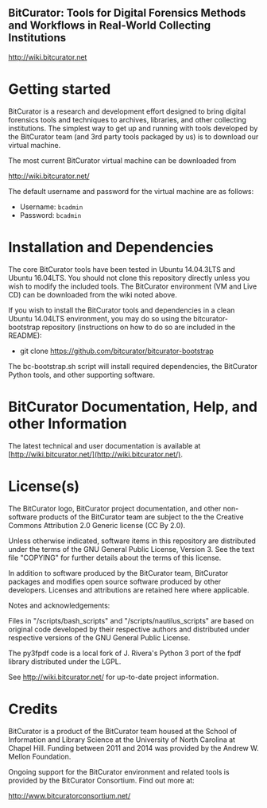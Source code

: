 BitCurator: Tools for Digital Forensics Methods and Workflows in Real-World Collecting Institutions
---------------------------------------------------------------------------------------------------
<http://wiki.bitcurator.net>

# Getting started

BitCurator is a research and development effort designed to bring digital forensics tools and techniques to archives, libraries, and other collecting institutions. The simplest way to get up and running with tools developed by the BitCurator team (and 3rd party tools packaged by us) is to download our virtual machine.

The most current BitCurator virtual machine can be downloaded from

  http://wiki.bitcurator.net/

The default username and password for the virtual machine are as follows:

* Username: `bcadmin`
* Password: `bcadmin`

# Installation and Dependencies

The core BitCurator tools have been tested in Ubuntu 14.04.3LTS and Ubuntu 16.04LTS. You should not clone this repository directly unless you wish to modify the included tools. The BitCurator environment (VM and Live CD) can be downloaded from the wiki noted above.

If you wish to install the BitCurator tools and dependencies in a clean Ubuntu 14.04LTS environment, you may do so using the bitcurator-bootstrap repository (instructions on how to do so are included in the README):

* git clone https://github.com/bitcurator/bitcurator-bootstrap

The bc-bootstrap.sh script will install required dependencies, the BitCurator Python tools, and other supporting software.

# BitCurator Documentation, Help, and other Information

The latest technical and user documentation is available at
[http://wiki.bitcurator.net/](http://wiki.bitcurator.net/).

# License(s)

The BitCurator logo, BitCurator project documentation, and other non-software products of the BitCurator team are subject to the the Creative Commons Attribution 2.0 Generic license (CC By 2.0).

Unless otherwise indicated, software items in this repository are distributed under the terms of the GNU General Public License, Version 3. See the text file "COPYING" for further details about the terms of this license.

In addition to software produced by the BitCurator team, BitCurator packages and modifies open source software produced by other developers. Licenses and attributions are retained here where applicable.

Notes and acknowledgements:

Files in "/scripts/bash_scripts" and "/scripts/nautilus_scripts" are based on original code developed by their respective authors and distributed under respective versions of the GNU General Public License.

The py3fpdf code is a local fork of J. Rivera's Python 3 port of the fpdf library distributed under the LGPL.

See http://wiki.bitcurator.net/ for up-to-date project information.


# Credits

BitCurator is a product of the BitCurator team housed at the School of 
Information and Library Science at the University of North Carolina at 
Chapel Hill. Funding between 2011 and 2014 was provided by the Andrew
W. Mellon Foundation.

Ongoing support for the BitCurator environment and related tools is provided
by the BitCurator Consortium. Find out more at:

http://www.bitcuratorconsortium.net/

